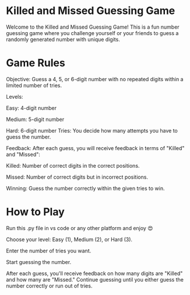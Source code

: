 
# Killed and Missed Guessing Game
Welcome to the Killed and Missed Guessing Game! This is a fun number guessing game where you challenge yourself or your friends to guess a randomly generated number with unique digits.

# Game Rules
Objective: Guess a 4, 5, or 6-digit number with no repeated digits within a limited number of tries.

Levels:

Easy: 4-digit number

Medium: 5-digit number

Hard: 6-digit number
Tries: You decide how many attempts you have to guess the number.

Feedback: After each guess, you will receive feedback in terms of "Killed" and "Missed":

Killed: Number of correct digits in the correct positions.

Missed: Number of correct digits but in incorrect positions.

Winning: Guess the number correctly within the given tries to win.


# How to Play
Run this .py file in vs code or any other platform and enjoy 😍

Choose your level: Easy (1), Medium (2), or Hard (3).

Enter the number of tries you want.

Start guessing the number.

After each guess, you'll receive feedback on how many digits are "Killed" and how many are "Missed."
Continue guessing until you either guess the number correctly or run out of tries.
